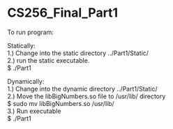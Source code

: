 # CS256_Final_Part1    

To run program:   
     
Statically:   
1.) Change into the static directory ../Part1/Static/  <br/>
2.) run the static executable.  
	$ ./Part1  

Dynamically:   
1.) Change into the dynamic directory ../Part1/Static/  
2.) Move the libBigNumbers.so file to /usr/lib/ directory  
	$ sudo mv libBigNumbers.so /usr/lib/   
3.) Run executable   
	$ ./Part1  
